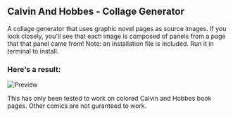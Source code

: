 ## Calvin And Hobbes - Collage Generator
A collage generator that uses graphic novel pages as source images.
If you look closely, you'll see that each image is composed of panels from a page that that panel came from!
Note: an installation file is included. Run it in terminal to install.

### Here's a result:
![Preview](https://i.imgur.com/8TuKmKQ.png)

This has only been tested to work on colored Calvin and Hobbes book pages. Other comics are not guranteed to work.
